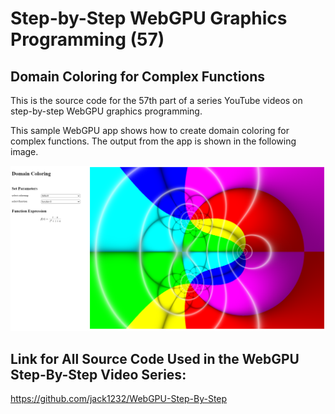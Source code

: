 # Step-by-Step WebGPU Graphics Programming (57) 
## Domain Coloring for Complex Functions 

This is the source code for the 57th part of a series YouTube videos on step-by-step WebGPU graphics programming.

This sample WebGPU app shows how to create domain coloring for complex functions. The output from the app is shown in the following image.

![image01](dist/assets/image01.png)

## Link for All Source Code Used in the WebGPU Step-By-Step Video Series:

https://github.com/jack1232/WebGPU-Step-By-Step